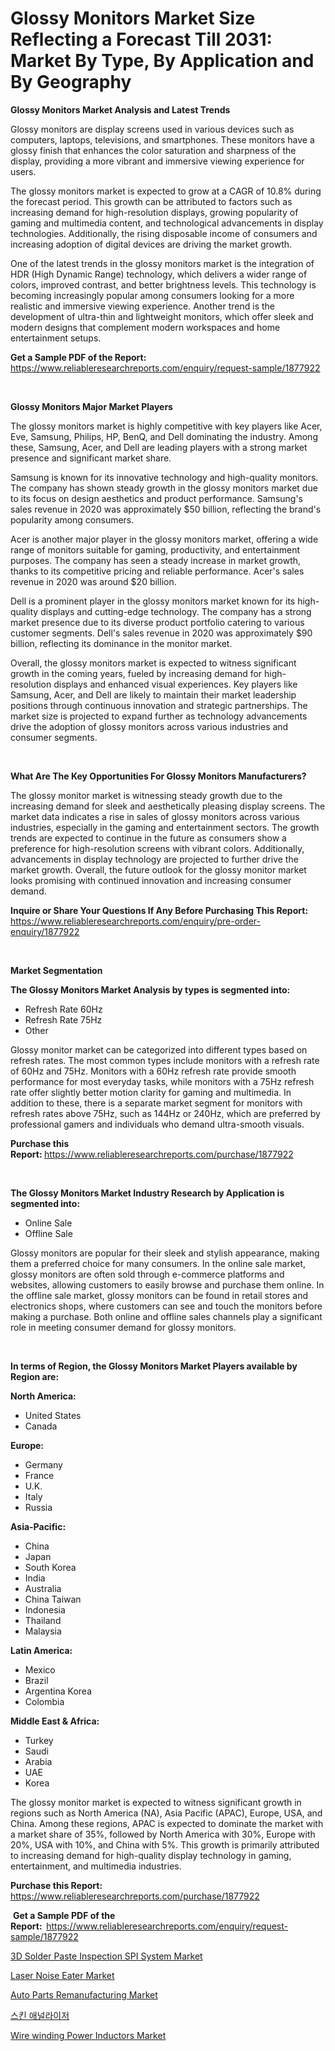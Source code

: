 <p><h1>Glossy Monitors Market Size Reflecting a Forecast Till 2031: Market By Type, By Application and By Geography</h1></p><p><strong>Glossy Monitors Market Analysis and Latest Trends</strong></p>
<p><p>Glossy monitors are display screens used in various devices such as computers, laptops, televisions, and smartphones. These monitors have a glossy finish that enhances the color saturation and sharpness of the display, providing a more vibrant and immersive viewing experience for users.</p><p>The glossy monitors market is expected to grow at a CAGR of 10.8% during the forecast period. This growth can be attributed to factors such as increasing demand for high-resolution displays, growing popularity of gaming and multimedia content, and technological advancements in display technologies. Additionally, the rising disposable income of consumers and increasing adoption of digital devices are driving the market growth.</p><p>One of the latest trends in the glossy monitors market is the integration of HDR (High Dynamic Range) technology, which delivers a wider range of colors, improved contrast, and better brightness levels. This technology is becoming increasingly popular among consumers looking for a more realistic and immersive viewing experience. Another trend is the development of ultra-thin and lightweight monitors, which offer sleek and modern designs that complement modern workspaces and home entertainment setups.</p></p>
<p><strong>Get a Sample PDF of the Report:&nbsp;</strong> <a href="https://www.reliableresearchreports.com/enquiry/request-sample/1877922">https://www.reliableresearchreports.com/enquiry/request-sample/1877922</a></p>
<p>&nbsp;</p>
<p><strong>Glossy Monitors Major Market Players</strong></p>
<p><p>The glossy monitors market is highly competitive with key players like Acer, Eve, Samsung, Philips, HP, BenQ, and Dell dominating the industry. Among these, Samsung, Acer, and Dell are leading players with a strong market presence and significant market share.</p><p>Samsung is known for its innovative technology and high-quality monitors. The company has shown steady growth in the glossy monitors market due to its focus on design aesthetics and product performance. Samsung's sales revenue in 2020 was approximately $50 billion, reflecting the brand's popularity among consumers.</p><p>Acer is another major player in the glossy monitors market, offering a wide range of monitors suitable for gaming, productivity, and entertainment purposes. The company has seen a steady increase in market growth, thanks to its competitive pricing and reliable performance. Acer's sales revenue in 2020 was around $20 billion.</p><p>Dell is a prominent player in the glossy monitors market known for its high-quality displays and cutting-edge technology. The company has a strong market presence due to its diverse product portfolio catering to various customer segments. Dell's sales revenue in 2020 was approximately $90 billion, reflecting its dominance in the monitor market.</p><p>Overall, the glossy monitors market is expected to witness significant growth in the coming years, fueled by increasing demand for high-resolution displays and enhanced visual experiences. Key players like Samsung, Acer, and Dell are likely to maintain their market leadership positions through continuous innovation and strategic partnerships. The market size is projected to expand further as technology advancements drive the adoption of glossy monitors across various industries and consumer segments.</p></p>
<p>&nbsp;</p>
<p><strong>What Are The Key Opportunities For Glossy Monitors Manufacturers?</strong></p>
<p><p>The glossy monitor market is witnessing steady growth due to the increasing demand for sleek and aesthetically pleasing display screens. The market data indicates a rise in sales of glossy monitors across various industries, especially in the gaming and entertainment sectors. The growth trends are expected to continue in the future as consumers show a preference for high-resolution screens with vibrant colors. Additionally, advancements in display technology are projected to further drive the market growth. Overall, the future outlook for the glossy monitor market looks promising with continued innovation and increasing consumer demand.</p></p>
<p><strong>Inquire or Share Your Questions If Any Before Purchasing This Report:</strong> <a href="https://www.reliableresearchreports.com/enquiry/pre-order-enquiry/1877922">https://www.reliableresearchreports.com/enquiry/pre-order-enquiry/1877922</a></p>
<p>&nbsp;</p>
<p><strong>Market Segmentation</strong></p>
<p><strong>The Glossy Monitors Market Analysis by types is segmented into:</strong></p>
<p><ul><li>Refresh Rate 60Hz</li><li>Refresh Rate 75Hz</li><li>Other</li></ul></p>
<p><p>Glossy monitor market can be categorized into different types based on refresh rates. The most common types include monitors with a refresh rate of 60Hz and 75Hz. Monitors with a 60Hz refresh rate provide smooth performance for most everyday tasks, while monitors with a 75Hz refresh rate offer slightly better motion clarity for gaming and multimedia. In addition to these, there is a separate market segment for monitors with refresh rates above 75Hz, such as 144Hz or 240Hz, which are preferred by professional gamers and individuals who demand ultra-smooth visuals.</p></p>
<p><strong>Purchase this Report:&nbsp;</strong><a href="https://www.reliableresearchreports.com/purchase/1877922">https://www.reliableresearchreports.com/purchase/1877922</a></p>
<p>&nbsp;</p>
<p><strong>The Glossy Monitors Market Industry Research by Application is segmented into:</strong></p>
<p><ul><li>Online Sale</li><li>Offline Sale</li></ul></p>
<p><p>Glossy monitors are popular for their sleek and stylish appearance, making them a preferred choice for many consumers. In the online sale market, glossy monitors are often sold through e-commerce platforms and websites, allowing customers to easily browse and purchase them online. In the offline sale market, glossy monitors can be found in retail stores and electronics shops, where customers can see and touch the monitors before making a purchase. Both online and offline sales channels play a significant role in meeting consumer demand for glossy monitors.</p></p>
<p>&nbsp;</p>
<p><strong>In terms of Region, the Glossy Monitors Market Players available by Region are:</strong></p>
<p>
    <p> <strong> North America: </strong>
        <ul>
            <li>United States</li>
            <li>Canada</li>
        </ul>
        </p> 
    <p> <strong> Europe: </strong>
        <ul>
            <li>Germany</li>
            <li>France</li>
            <li>U.K.</li>
            <li>Italy</li>
            <li>Russia</li>
        </ul>
        </p> 
    <p> <strong> Asia-Pacific: </strong>
        <ul>
            <li>China</li>
            <li>Japan</li>
            <li>South Korea</li>
            <li>India</li>
            <li>Australia</li>
            <li>China Taiwan</li>
            <li>Indonesia</li>
            <li>Thailand</li>
            <li>Malaysia</li>
        </ul>
        </p> 
    <p> <strong> Latin America: </strong>
        <ul>
            <li>Mexico</li>
            <li>Brazil</li>
            <li>Argentina Korea</li>
            <li>Colombia</li>
        </ul>
        </p> 
    <p> <strong> Middle East & Africa: </strong>
        <ul>
            <li>Turkey</li>
            <li>Saudi</li>
            <li>Arabia</li>
            <li>UAE</li>
            <li>Korea</li>
        </ul>
    </p>
    </p>
<p><p>The glossy monitor market is expected to witness significant growth in regions such as North America (NA), Asia Pacific (APAC), Europe, USA, and China. Among these regions, APAC is expected to dominate the market with a market share of 35%, followed by North America with 30%, Europe with 20%, USA with 10%, and China with 5%. This growth is primarily attributed to increasing demand for high-quality display technology in gaming, entertainment, and multimedia industries.</p></p>
<p><strong>Purchase this Report: </strong><a href="https://www.reliableresearchreports.com/purchase/1877922">https://www.reliableresearchreports.com/purchase/1877922</a></p>
<p>&nbsp;<strong>Get a Sample PDF of the Report:&nbsp;&nbsp;</strong><a href="https://www.reliableresearchreports.com/enquiry/request-sample/1877922">https://www.reliableresearchreports.com/enquiry/request-sample/1877922</a></p>
<p><strong></strong></p>
<p><p><a href="https://medium.com/@emmyrolfson8689/3d-solder-paste-inspection-spi-system-market-furnishes-information-on-market-share-market-trends-93e4a4ed7626">3D Solder Paste Inspection SPI System Market</a></p><p><a href="https://github.com/Glendatilghmankmgz0rbhwpy/Market-Research-Report-List-1/blob/main/laser-noise-eater-market.md">Laser Noise Eater Market</a></p><p><a href="https://issuu.com/reportprime-2/docs/auto-parts-remanufacturing-market-size-2030.pptx">Auto Parts Remanufacturing Market</a></p><p><a href="https://github.com/CliftonFisher9067/Market-Research-Report-List-1/blob/main/677198511213.md">스킨 애널라이저</a></p><p><a href="https://medium.com/@vrahul.reportprime/wire-winding-power-inductors-market-share-evolution-and-market-growth-trends-2024-2031-cd7b4c003e57">Wire winding Power Inductors Market</a></p></p>